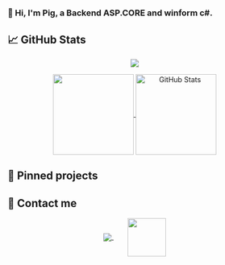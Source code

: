 ### 👋 Hi, I'm Pig, a Backend ASP.CORE and winform c#.

## &#x1f4c8; GitHub Stats

<center>
  <p align="center">
    <a href="https://github.com/HungPig" >
        <img align="center" src="https://github-readme-streak-stats.herokuapp.com/?user=lckt0&hide_border=true&background=0D1117&currStreakLabel=FFFFFF&sideLabels=FFFFFF&currStreakNum=FFFFFF&dates=FFFFFF&sideNums=FFFFFF&fire=f04848&ring=f04848&stroke=FFFFFFFF"/>
    </a>
  <p>
</center>
  
<p align="center">
  <a href="https://github.com/HungPig" >
    <img align="center" src="https://github-readme-stats.vercel.app/api/top-langs/?layout=compact&username=lckt0&langs_count=6&theme=dark&bg_color=0d1117&border_color=30363d&hide_border=true&custom_title=Languages" height="160px"/>
  </a>
  <a href="https://github.com/HungPig" >
    <img align="center" src="https://github-readme-stats.vercel.app/api?username=lckt0&show_icons=true&line_height=27&count_private=true&theme=dark&bg_color=0d1117&border_color=30363d&hide=issues&hide_border=true&custom_title=Stats" height="160px" alt="GitHub Stats"/>
  </a>
</p>

## &#x1f4c1; Pinned projects

## 📨 Contact me

<p align="center">
  <a href="https://lckt0.github.io/?url=discord">
    <img align="center" src="/assets/discord-guild-banner.png"/>
  </a>
  <!--
  <a href="https://lckt0.github.io/?url=discord2">
    <img align="center" src="https://discordapp.com/api/guilds/963823810522521651/widget.png?style=banner2"/>
  </a>
  -->
  &nbsp;&nbsp;&nbsp;&nbsp;&nbsp;&nbsp;
  <a href="https://lckt0.github.io/?url=discord">
    <img align="center" src="/assets/discord_logo.png" width="76" height="76"/>
  </a>
</p>
